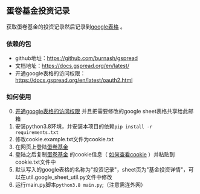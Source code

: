## 蛋卷基金投资记录

获取蛋卷基金的投资记录然后记录到[google表格](https://docs.google.com/spreadsheets/d/1vwOBl9kjaLrvZdcfjdNPkd0Bwz66qJyPD-qLUkt2sms/edit?usp=sharing)
。

### 依赖的包

* github地址：https://github.com/burnash/gspread
* 文档地址：https://docs.gspread.org/en/latest/
* 开通google表格的访问权限：https://docs.gspread.org/en/latest/oauth2.html

### 如何使用

0. [开通google表格的访问权限](https://docs.gspread.org/en/latest/oauth2.html) 并且把需要修改的google sheet表格共享给此邮箱
1. 安装python3.8环境，并安装本项目的依赖`pip install -r requirements.txt`
2. 修改cookie.example.txt文件为cookie.txt
3. 在网页上登陆[蛋卷基金](https://danjuanapp.com/)
4. 登陆之后复制[蛋卷基金](https://danjuanapp.com/)
   的cookie信息（ [如何查看cookie](https://jingyan.baidu.com/article/76a7e409284a80fc3a6e1566.html) ）并粘贴到cookie.txt文件中
5. 默认写入的google表格的名称为"投资记录"，sheet页为"基金投资详情"，可以在util.google_sheet_util.py文件中修改
6. 运行main.py脚本`python3.8 main.py`;（注意需连外网）

